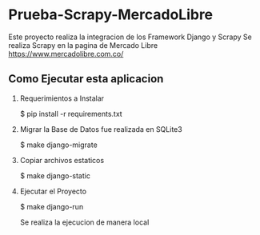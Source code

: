 # Prueba-Scrapy-MercadoLibre

Este proyecto realiza la integracion de los Framework Django y Scrapy 
Se realiza Scrapy en la pagina de Mercado Libre https://www.mercadolibre.com.co/


## Como Ejecutar esta aplicacion
1. Requerimientos a Instalar
    
    $ pip install -r requirements.txt
    
2. Migrar la Base de Datos fue realizada en SQLite3
    
    $ make django-migrate
    
3. Copiar archivos estaticos
    
    $ make django-static
    
   
4. Ejecutar el Proyecto
    
    $ make django-run
    
    Se realiza la ejecucion de manera local


